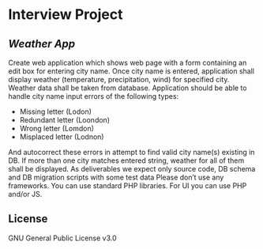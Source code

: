 # Interview Project
## _Weather App_

Create web application which shows web page with a form containing an edit box for entering city name.
Once city name is entered, application shall display weather (temperature, precipitation, wind) for specified city.
Weather data shall be taken from database.
Application should be able to handle city name input errors of the following types:
* Missing letter (Lodon)
* Redundant letter (Loondon)
* Wrong letter (Lomdon)
* Misplaced letter (Lodnon)

And autocorrect these errors in attempt to find valid city name(s) existing in DB.
If more than one city matches entered string, weather for all of them shall be displayed.
As deliverables we expect only source code, DB schema and DB migration scripts with some test data
Please don’t use any frameworks. You can use standard PHP libraries. For UI you can use PHP and/or JS.

## License
GNU General Public License v3.0